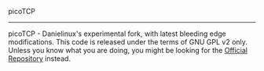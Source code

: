 picoTCP

---------------

picoTCP - Danielinux's experimental fork, with latest bleeding edge modifications.
This code is released under the terms of GNU GPL v2 only.
Unless you know what you are doing, 
you might be looking for the [Official Repository](https://github.com/tass-belgium/picotcp) instead.
